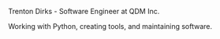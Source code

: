 Trenton Dirks - Software Engineer at QDM Inc.

Working with Python, creating tools, and maintaining software.

<!---
comments section
--->
